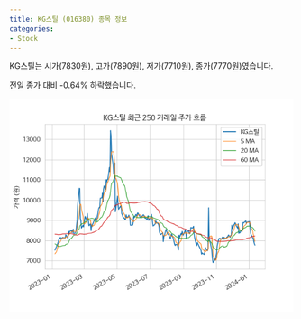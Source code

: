 ```yaml
---
title: KG스틸 (016380) 종목 정보
categories:
- Stock
---
```


KG스틸는 시가(7830원), 고가(7890원), 저가(7710원), 종가(7770원)였습니다.

전일 종가 대비 -0.64% 하락했습니다.

<!-- more -->

![016380](/assets/images/stock/016380.png)